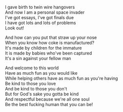 I gave birth to twin wire hangovers  
And now I am a personal space invader  
I've got essays, I've got finals due  
I have got lots and lots of problems  
Look out!

And how can you put that straw up your nose  
When you know how coke is manufactured?  
It's made by children for the immature  
It is made by babies who've been captured  
It's a sin against your fellow man

And welcome to this world  
Have as much fun as you would like  
While helping others have as much fun as you're having  
Be kind to those you love  
And be kind to those you don't  
But for God's sake you gotta be kind  
And respectful because we're all one soul  
Be the best fucking human that you can be!